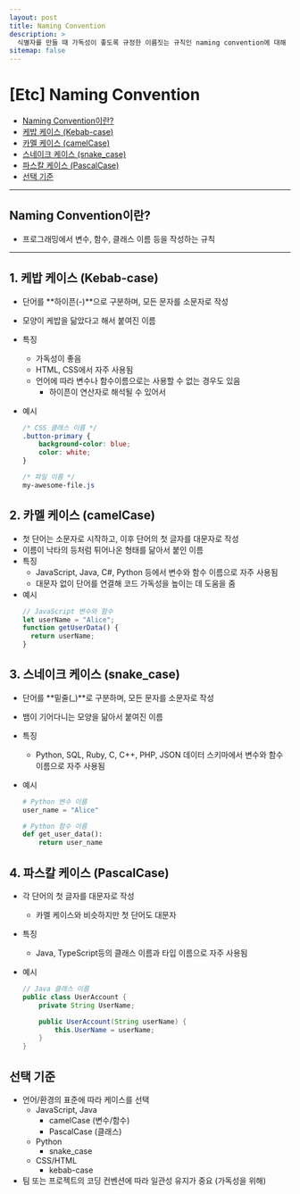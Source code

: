 ```yaml
---
layout: post
title: Naming Convention
description: >
  식별자를 만들 때 가독성이 좋도록 규정한 이름짓는 규칙인 naming convention에 대해 알아보자.
sitemap: false
---
```


# [Etc] Naming Convention

- [Naming Convention이란?](#naming-convention이란)
- [케밥 케이스 (Kebab-case)](#1-케밥-케이스-kebab-case)
- [카멜 케이스 (camelCase)](#2-카멜-케이스-camelcase)
- [스네이크 케이스 (snake_case)](#3-스네이크-케이스-snake_case)
- [파스칼 케이스 (PascalCase)](#4-파스칼-케이스-pascalcase)
- [선택 기준](#선택-기준)

---

## Naming Convention이란?

- 프로그래밍에서 변수, 함수, 클래스 이름 등을 작성하는 규칙

---

## 1. 케밥 케이스 (Kebab-case)

- 단어를 **하이픈(-)**으로 구분하며, 모든 문자를 소문자로 작성
- 모양이 케밥을 닮았다고 해서 붙여진 이름
- 특징
  - 가독성이 좋음
  - HTML, CSS에서 자주 사용됨
  - 언어에 따라 변수나 함수이름으로는 사용할 수 없는 경우도 있음
    - 하이픈이 연산자로 해석될 수 있어서
- 예시

  ```css
  /* CSS 클래스 이름 */
  .button-primary {
      background-color: blue;
      color: white;
  }

  /* 파일 이름 */
  my-awesome-file.js
  ```

## 2. 카멜 케이스 (camelCase)

- 첫 단어는 소문자로 시작하고, 이후 단어의 첫 글자를 대문자로 작성
- 이름이 낙타의 등처럼 튀어나온 형태를 닮아서 붙인 이름
- 특징
  - JavaScript, Java, C#, Python 등에서 변수와 함수 이름으로 자주 사용됨
  - 대문자 없이 단어를 연결해 코드 가독성을 높이는 데 도움을 줌
- 예시
  ```javascript
  // JavaScript 변수와 함수
  let userName = "Alice";
  function getUserData() {
    return userName;
  }
  ```

## 3. 스네이크 케이스 (snake_case)

- 단어를 **밑줄(\_)**로 구분하며, 모든 문자를 소문자로 작성
- 뱀이 기어다니는 모양을 닮아서 붙여진 이름
- 특징
  - Python, SQL, Ruby, C, C++, PHP, JSON 데이터 스키마에서 변수와 함수 이름으로 자주 사용됨
- 예시

  ```python
  # Python 변수 이름
  user_name = "Alice"

  # Python 함수 이름
  def get_user_data():
      return user_name
  ```

## 4. 파스칼 케이스 (PascalCase)

- 각 단어의 첫 글자를 대문자로 작성
  - 카멜 케이스와 비슷하지만 첫 단어도 대문자
- 특징
  - Java, TypeScript등의 클래스 이름과 타입 이름으로 자주 사용됨
- 예시

  ```java
  // Java 클래스 이름
  public class UserAccount {
      private String UserName;

      public UserAccount(String userName) {
          this.UserName = userName;
      }
  }
  ```

## 선택 기준

- 언어/환경의 표준에 따라 케이스를 선택
  - JavaScript, Java
    - camelCase (변수/함수)
    - PascalCase (클래스)
  - Python
    - snake_case
  - CSS/HTML
    - kebab-case
- 팀 또는 프로젝트의 코딩 컨벤션에 따라 일관성 유지가 중요 (가독성을 위해)
